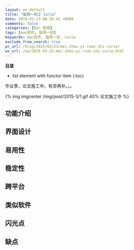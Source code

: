 ```yaml
---
layout: wx-default
title: "每周一软之 Curio"
date: 2015-03-23 00:36:42 +0800
comments: false
categories: [Mac 使用]
tags: [mac软件, 每周一软]
keywords: mac软件, 每周一软, Curio
exclude_from_search: true
pc_url: /blog/2015/03/23/mei-zhou-yi-ruan-zhi-curio/
wx_url: /wx/2015-03-23-mei-zhou-yi-ruan-zhi-curio.html
---
```


__目录__

* list element with functor item
{:toc}

<!-- excerpt start -->

毕业季，论文施工中，有空再补。。。

{% img imgcenter /img/post/2015-3/1.gif 40% 论文施工中 %}

<!-- excerpt end -->

## 功能介绍

## 界面设计

## 易用性

## 稳定性

## 跨平台

## 类似软件

## 闪光点

## 缺点